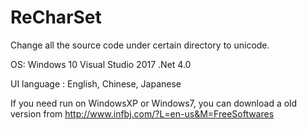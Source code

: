 # ReCharSet
Change all the source code under certain directory to unicode.

OS: Windows 10
Visual Studio 2017
.Net 4.0

UI language : English, Chinese, Japanese

If you need run on WindowsXP or Windows7, you can download a old version from 
http://www.infbj.com/?L=en-us&M=FreeSoftwares
